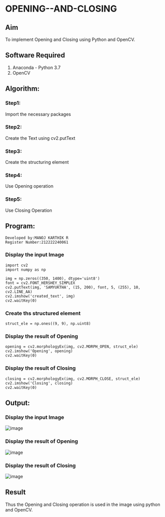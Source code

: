 # OPENING--AND-CLOSING
## Aim
To implement Opening and Closing using Python and OpenCV.

## Software Required
1. Anaconda - Python 3.7
2. OpenCV
## Algorithm:
### Step1:
Import the necessary packages
### Step2:
Create the Text using cv2.putText
### Step3:
Create the structuring element

### Step4:
Use Opening operation

### Step5:
Use Closing Operation

## Program:
```
Developed by:MANOJ KARTHIK R
Register Number:212222240061
```
### Display the input Image
```
import cv2
import numpy as np

img = np.zeros((350, 1400), dtype='uint8')
font = cv2.FONT_HERSHEY_SIMPLEX
cv2.putText(img, 'SAMYUKTHA', (15, 200), font, 5, (255), 10, cv2.LINE_AA)
cv2.imshow('created_text', img)
cv2.waitKey(0)
```
### Create ths structured element
```
struct_ele = np.ones((9, 9), np.uint8)
```
### Display the result of Opening
```
opening = cv2.morphologyEx(img, cv2.MORPH_OPEN, struct_ele)
cv2.imshow('Opening', opening)
cv2.waitKey(0)
```
### Display the result of Closing
```
closing = cv2.morphologyEx(img, cv2.MORPH_CLOSE, struct_ele)
cv2.imshow('Closing', closing)
cv2.waitKey(0)
```
## Output:

### Display the input Image
![image](https://github.com/Manojrathinavelu/OPENING--AND-CLOSING/assets/119560395/131b652f-f9fe-4f71-a505-1c0bb9c46bb2)


### Display the result of Opening
![image](https://github.com/Manojrathinavelu/OPENING--AND-CLOSING/assets/119560395/fe24d5bf-1e43-4eea-bd45-0adab53f96b8)

### Display the result of Closing

![image](https://github.com/Manojrathinavelu/OPENING--AND-CLOSING/assets/119560395/b1cb2285-c0b7-42a7-84d8-f64ecbf9a26f)


## Result
Thus the Opening and Closing operation is used in the image using python and OpenCV.
